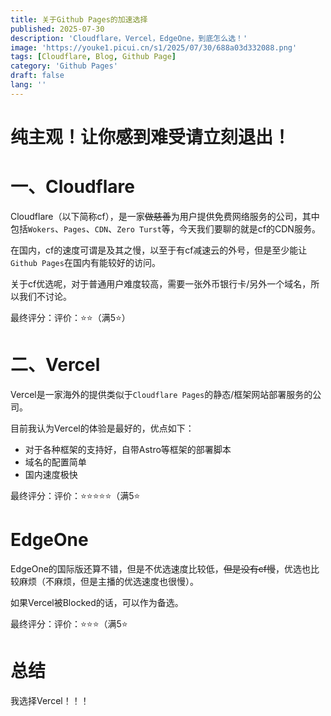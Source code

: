 ```yaml
---
title: 关于Github Pages的加速选择
published: 2025-07-30
description: 'Cloudflare，Vercel，EdgeOne，到底怎么选！'
image: 'https://youke1.picui.cn/s1/2025/07/30/688a03d332088.png'
tags: [Cloudflare, Blog, Github Page]
category: 'Github Pages'
draft: false 
lang: ''
---
```

# 纯主观！让你感到难受请立刻退出！

# 一、Cloudflare

Cloudflare（以下简称cf），是一家~~做慈善~~为用户提供免费网络服务的公司，其中包括`Wokers`、`Pages`、`CDN`、`Zero Turst`等，今天我们要聊的就是cf的CDN服务。

在国内，cf的速度可谓是及其之慢，以至于有cf减速云的外号，但是至少能让`Github Pages`在国内有能较好的访问。

关于cf优选呢，对于普通用户难度较高，需要一张外币银行卡/另外一个域名，所以我们不讨论。

最终评分：评价：⭐⭐（满5⭐）

# 二、Vercel

Vercel是一家海外的提供类似于`Cloudflare Pages`的静态/框架网站部署服务的公司。

目前我认为Vercel的体验是最好的，优点如下：

- 对于各种框架的支持好，自带Astro等框架的部署脚本
- 域名的配置简单
- 国内速度极快

最终评分：评价：⭐⭐⭐⭐⭐（满5⭐

# EdgeOne

EdgeOne的国际版还算不错，但是不优选速度比较低，~~但是没有cf慢~~，优选也比较麻烦（不麻烦，但是主播的优选速度也很慢）。

如果Vercel被Blocked的话，可以作为备选。

最终评分：评价：⭐⭐⭐（满5⭐

# 总结

我选择Vercel！！！
